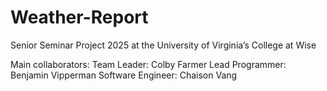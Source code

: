 # Weather-Report
Senior Seminar Project 2025 at the University of Virginia’s College at Wise

Main collaborators:
  Team Leader: Colby Farmer
  Lead Programmer: Benjamin Vipperman
  Software Engineer: Chaison Vang


  

